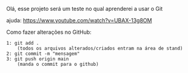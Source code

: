 Olá, esse projeto será um teste no qual aprenderei a usar o Git

ajuda: https://www.youtube.com/watch?v=UBAX-13g8OM

Como fazer alterações no GitHub:
    
    1: git add .
        (todos os arquivos alterados/criados entram na área de stand)
    2: git commit -m "mensagem"
    3: git push origin main
        (manda o commit para o github)
